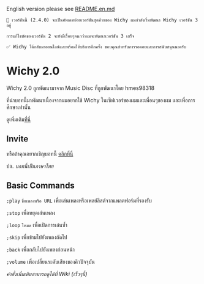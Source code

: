 English version please see [README.en.md](https://github.com/CrazyWichGG/Wichy-2.0/blob/main/README.en.md)

```
📌 เวอร์ชันนี้ (2.4.0) จะเป็นอัพเดทย่อยเวอร์ชันสุดท้ายของ Wichy ผมกำลังเริ่มพัฒนา Wichy เวอร์ชัน 3 อยู่

การแก้ไขบัคของเวอร์ชัน 2 จะยังมีเรื่อยๆจนกว่าผมจะพัฒนาเวอร์ชัน 3 เสร็จ
```
```
✅ Wichy ได้กลับมาออนไลน์และพร้อมให้บริการอีกครั้ง ขอบคุณสำหรับการรอคอยและการสนับสนุนนะครับ
```

# Wichy 2.0

Wichy 2.0 ถูกพัฒนามาจาก Music Disc ที่ถูกพัฒนาโดย hmes98318

ที่นำบอทนี้มาพัฒนาเนื่องจากผมอยากใช้ Wichy ในเซิฟเวอร์ของผมและเพื่อนๆของผม และเพื่อการศึกษาเท่านั้น

ดูเพิ่มเติม[ที่นี่](https://github.com/hmes98318/Music-Disc)

## Invite

หรือถ้าคุณอยากเชิญบอทนี้ [คลิกที่นี่](https://crazywichgg.xyz/wichy)

ปล. _บอทนี้เป็นภาษาไทย_ 

## Basic Commands

`;play` `ชื่อเพลงหรือ URL` เพื่อเล่นเพลงหรือเพลย์ลิสต์จากแพลตฟอร์มที่รองรับ

`;stop` เพื่อหยุดเล่นเพลง

`;loop` `โหมด` เพื่อเปิดการเล่นซ้ำ

`;skip` เพื่อข้ามไปยังเพลงถัดไป

`;back` เพื่อกลับไปยังเพลงก่อนหน้า

`;volume` เพื่อเปลี่ยนระดับเสียงของคิวปัจจุบัน

_คำสั่งเพิ่มเติมสามารถดูได้ที่ Wiki (เร็วๆนี้)_
